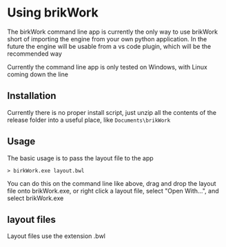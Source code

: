 # Using brikWork
The birkWork command line app is currently the only way to use brikWork short of importing the engine from your own python application. In the future the engine will be usable from a vs code plugin, which will be the recommended way

Currently the command line app is only tested on Windows, with Linux coming down the line

## Installation

Currently there is no proper install script, just unzip all the contents of the release folder into a useful place, like `Documents\brikWork`

## Usage

The basic usage is to pass the layout file to the app
```none
> birkWork.exe layout.bwl 
```
You can do this on the command line like above, drag and drop the layout file onto brikWork.exe, or right click a layout file, select "Open With...", and select brikWork.exe

## layout files

Layout files use the extension .bwl 